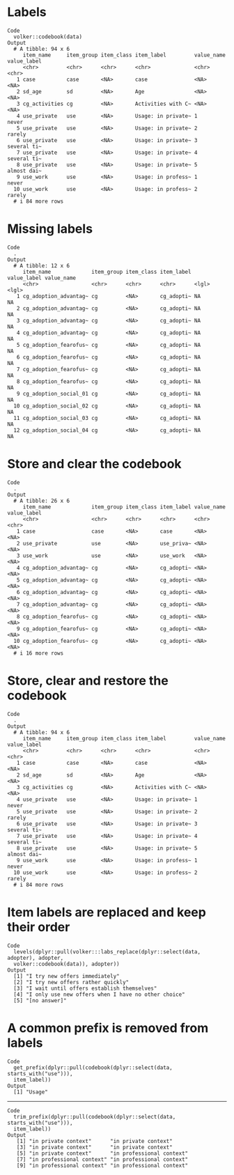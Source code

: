 # Labels

    Code
      volker::codebook(data)
    Output
      # A tibble: 94 x 6
         item_name     item_group item_class item_label         value_name value_label
         <chr>         <chr>      <chr>      <chr>              <chr>      <chr>      
       1 case          case       <NA>       case               <NA>       <NA>       
       2 sd_age        sd         <NA>       Age                <NA>       <NA>       
       3 cg_activities cg         <NA>       Activities with C~ <NA>       <NA>       
       4 use_private   use        <NA>       Usage: in private~ 1          never      
       5 use_private   use        <NA>       Usage: in private~ 2          rarely     
       6 use_private   use        <NA>       Usage: in private~ 3          several ti~
       7 use_private   use        <NA>       Usage: in private~ 4          several ti~
       8 use_private   use        <NA>       Usage: in private~ 5          almost dai~
       9 use_work      use        <NA>       Usage: in profess~ 1          never      
      10 use_work      use        <NA>       Usage: in profess~ 2          rarely     
      # i 84 more rows

# Missing labels

    Code
      .
    Output
      # A tibble: 12 x 6
         item_name             item_group item_class item_label value_label value_name
         <chr>                 <chr>      <chr>      <chr>      <lgl>       <lgl>     
       1 cg_adoption_advantag~ cg         <NA>       cg_adopti~ NA          NA        
       2 cg_adoption_advantag~ cg         <NA>       cg_adopti~ NA          NA        
       3 cg_adoption_advantag~ cg         <NA>       cg_adopti~ NA          NA        
       4 cg_adoption_advantag~ cg         <NA>       cg_adopti~ NA          NA        
       5 cg_adoption_fearofus~ cg         <NA>       cg_adopti~ NA          NA        
       6 cg_adoption_fearofus~ cg         <NA>       cg_adopti~ NA          NA        
       7 cg_adoption_fearofus~ cg         <NA>       cg_adopti~ NA          NA        
       8 cg_adoption_fearofus~ cg         <NA>       cg_adopti~ NA          NA        
       9 cg_adoption_social_01 cg         <NA>       cg_adopti~ NA          NA        
      10 cg_adoption_social_02 cg         <NA>       cg_adopti~ NA          NA        
      11 cg_adoption_social_03 cg         <NA>       cg_adopti~ NA          NA        
      12 cg_adoption_social_04 cg         <NA>       cg_adopti~ NA          NA        

# Store and clear the codebook

    Code
      .
    Output
      # A tibble: 26 x 6
         item_name             item_group item_class item_label value_name value_label
         <chr>                 <chr>      <chr>      <chr>      <chr>      <chr>      
       1 case                  case       <NA>       case       <NA>       <NA>       
       2 use_private           use        <NA>       use_priva~ <NA>       <NA>       
       3 use_work              use        <NA>       use_work   <NA>       <NA>       
       4 cg_adoption_advantag~ cg         <NA>       cg_adopti~ <NA>       <NA>       
       5 cg_adoption_advantag~ cg         <NA>       cg_adopti~ <NA>       <NA>       
       6 cg_adoption_advantag~ cg         <NA>       cg_adopti~ <NA>       <NA>       
       7 cg_adoption_advantag~ cg         <NA>       cg_adopti~ <NA>       <NA>       
       8 cg_adoption_fearofus~ cg         <NA>       cg_adopti~ <NA>       <NA>       
       9 cg_adoption_fearofus~ cg         <NA>       cg_adopti~ <NA>       <NA>       
      10 cg_adoption_fearofus~ cg         <NA>       cg_adopti~ <NA>       <NA>       
      # i 16 more rows

# Store, clear and restore the codebook

    Code
      .
    Output
      # A tibble: 94 x 6
         item_name     item_group item_class item_label         value_name value_label
         <chr>         <chr>      <chr>      <chr>              <chr>      <chr>      
       1 case          case       <NA>       case               <NA>       <NA>       
       2 sd_age        sd         <NA>       Age                <NA>       <NA>       
       3 cg_activities cg         <NA>       Activities with C~ <NA>       <NA>       
       4 use_private   use        <NA>       Usage: in private~ 1          never      
       5 use_private   use        <NA>       Usage: in private~ 2          rarely     
       6 use_private   use        <NA>       Usage: in private~ 3          several ti~
       7 use_private   use        <NA>       Usage: in private~ 4          several ti~
       8 use_private   use        <NA>       Usage: in private~ 5          almost dai~
       9 use_work      use        <NA>       Usage: in profess~ 1          never      
      10 use_work      use        <NA>       Usage: in profess~ 2          rarely     
      # i 84 more rows

# Item labels are replaced and keep their order

    Code
      levels(dplyr::pull(volker:::labs_replace(dplyr::select(data, adopter), adopter,
      volker::codebook(data)), adopter))
    Output
      [1] "I try new offers immediately"                     
      [2] "I try new offers rather quickly"                  
      [3] "I wait until offers establish themselves"         
      [4] "I only use new offers when I have no other choice"
      [5] "[no answer]"                                      

# A common prefix is removed from labels

    Code
      get_prefix(dplyr::pull(codebook(dplyr::select(data, starts_with("use"))),
      item_label))
    Output
      [1] "Usage"

---

    Code
      trim_prefix(dplyr::pull(codebook(dplyr::select(data, starts_with("use"))),
      item_label))
    Output
       [1] "in private context"      "in private context"     
       [3] "in private context"      "in private context"     
       [5] "in private context"      "in professional context"
       [7] "in professional context" "in professional context"
       [9] "in professional context" "in professional context"


